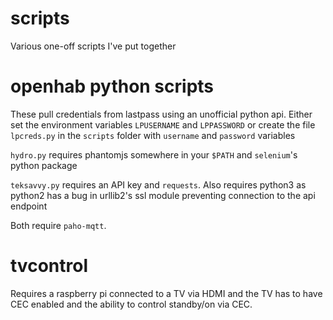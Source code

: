 # scripts
Various one-off scripts I've put together

# openhab python scripts
These pull credentials from lastpass using an unofficial python api. Either set the environment variables `LPUSERNAME` and `LPPASSWORD` or create the file `lpcreds.py` in the `scripts` folder with `username` and `password` variables

`hydro.py` requires phantomjs somewhere in your `$PATH` and `selenium`'s python package

`teksavvy.py` requires an API key and `requests`. Also requires python3 as python2 has a bug in urllib2's ssl module preventing connection to the api endpoint

Both require `paho-mqtt`.

# tvcontrol
Requires a raspberry pi connected to a TV via HDMI and the TV has to have CEC enabled and the ability to control standby/on via CEC.
